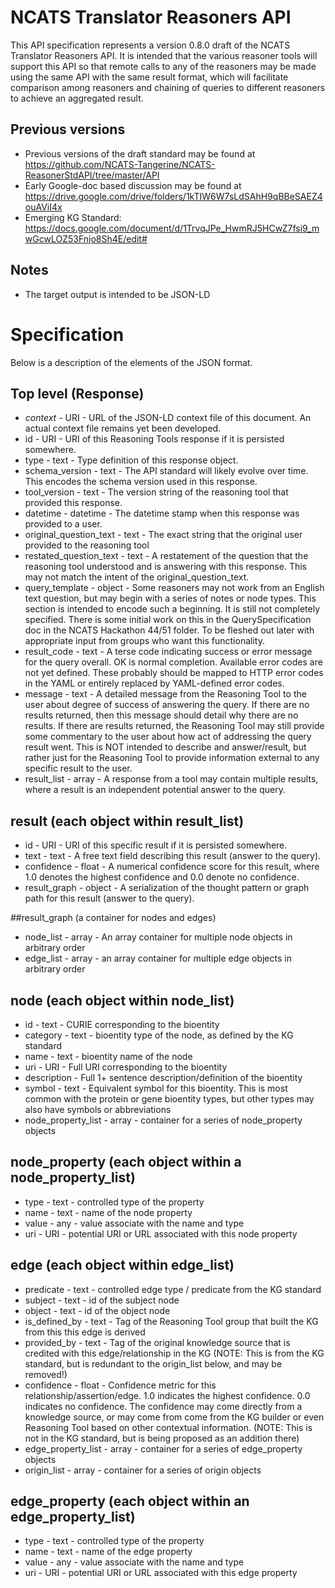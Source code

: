 # NCATS Translator Reasoners API
This API specification represents a version 0.8.0 draft of the NCATS Translator Reasoners API.
It is intended that the various reasoner tools will support this API so that remote calls to
any of the reasoners may be made using the same API with the same result format, which will
facilitate comparison among reasoners and chaining of queries to different reasoners to
achieve an aggregated result.

## Previous versions
- Previous versions of the draft standard may be found at https://github.com/NCATS-Tangerine/NCATS-ReasonerStdAPI/tree/master/API
- Early Google-doc based discussion may be found at https://drive.google.com/drive/folders/1kTIW6W7sLdSAhH9qBBeSAEZ4ouAViI4x
- Emerging KG Standard: https://docs.google.com/document/d/1TrvqJPe_HwmRJ5HCwZ7fsi9_mwGcwLOZ53Fnjo8Sh4E/edit#

## Notes
- The target output is intended to be JSON-LD

# Specification
Below is a description of the elements of the JSON format.

## Top level (Response)
- *context* - URI - URL of the JSON-LD context file of this document. An actual context file remains yet been developed.
- id - URI - URI of this Reasoning Tools response if it is persisted somewhere.
- type - text - Type definition of this response object.
- schema_version - text - The API standard will likely evolve over time. This encodes the schema version used in this response.
- tool_version - text - The version string of the reasoning tool that provided this response.
- datetime - datetime - The datetime stamp when this response was provided to a user.
- original_question_text - text - The exact string that the original user provided to the reasoning tool
- restated_question_text - text - A restatement of the question that the reasoning tool understood and is answering with this response. This may not match the intent of the original_question_text.
- query_template - object - Some reasoners may not work from an English text question, but may begin with a series of notes or node types. This section is intended to encode such a beginning. It is still not completely specified. There is some initial work on this in the QuerySpecification doc in the NCATS Hackathon 44/51 folder. To be fleshed out later with appropriate input from groups who want this functionality.
- result_code - text - A terse code indicating success or error message for the query overall. OK is normal completion. Available error codes are not yet defined. These probably should be mapped to HTTP error codes in the YAML or entirely replaced by YAML-defined error codes.
- message - text - A detailed message from the Reasoning Tool to the user about degree of success of answering the query. If there are no results returned, then this message should detail why there are no results. If there are results returned, the Reasoning Tool may still provide some commentary to the user about how act of addressing the query result went. This is NOT intended to describe and answer/result, but rather just for the Reasoning Tool to provide information external to any specific result to the user.
- result_list - array - A response from a tool may contain multiple results, where a result is an independent potential answer to the query.

## result (each object within result_list)
- id - URI - URI of this specific result if it is persisted somewhere.
- text - text - A free text field describing this result (answer to the query).
- confidence - float - A numerical confidence score for this result, where 1.0 denotes the highest confidence and 0.0 denote no confidence.
- result_graph - object - A serialization of the thought pattern or graph path for this result (answer to the query).

##result_graph (a container for nodes and edges)
- node_list - array - An array container for multiple node objects in arbitrary order
- edge_list - array - an array container for multiple edge objects in arbitrary order

## node (each object within node_list)
- id - text - CURIE corresponding to the bioentity
- category - text - bioentity type of the node, as defined by the KG standard
- name - text - bioentity name of the node
- uri - URI - Full URI corresponding to the bioentity
- description - Full 1+ sentence description/definition of the bioentity
- symbol - text - Equivalent symbol for this bioentity. This is most common with the protein or gene bioentity types, but other types may also have symbols or abbreviations
- node_property_list - array - container for a series of node_property objects

## node_property (each object within a node_property_list)
- type - text - controlled type of the property
- name - text - name of the node property
- value - any - value associate with the name and type
- uri - URI - potential URI or URL associated with this node property

## edge (each object within edge_list)
- predicate - text - controlled edge type / predicate from the KG standard
- subject - text - id of the subject node
- object - text - id of the object node
- is_defined_by - text - Tag of the Reasoning Tool group that built the KG from this this edge is derived
- provided_by - text - Tag of the original knowledge source that is credited with this edge/relationship in the KG   (NOTE: This is from the KG standard, but is redundant to the origin_list below, and may be removed!)
- confidence - float - Confidence metric for this relationship/assertion/edge. 1.0 indicates the highest confidence. 0.0 indicates no confidence. The confidence may come directly from a knowledge source, or may come from come from the KG builder or even Reasoning Tool based on other contextual information. (NOTE: This is not in the KG standard, but is being proposed as an addition there)
- edge_property_list - array - container for a series of edge_property objects
- origin_list - array - container for a series of origin objects

## edge_property (each object within an edge_property_list)
- type - text - controlled type of the property
- name - text - name of the edge property
- value - any - value associate with the name and type
- uri - URI - potential URI or URL associated with this edge property

